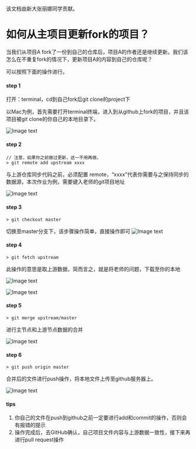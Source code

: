 该文档由新大张丽娜同学贡献。

# 如何从主项目更新fork的项目？

当我们从项目A fork了一份到自己的仓库后，项目A的作者还是继续更新。我们该怎么在不重复fork的情况下，更新项目A的内容到自己的仓库呢？

可以按照下面的操作进行。

#### step 1

打开：terminal，cd到自己fork后git clone的project下

以Mac为例，首先需要打开terminal终端，进入到从github上fork的项目，并且该项目被git clone的你自己的本地目录下。

![Image text](https://ws4.sinaimg.cn/large/006tNc79gy1fieu7pcpwzj31kw14cwpc.jpg)

#### step 2

```
// 注意，如果你之前做过更新，这一不用再做。
> git remote add upstream xxxx
```

与上游仓库同步代码之前，必须配置 remote，“xxxx”代表你需要与之保持同步的数据源，本次作业为例，需要键入老师的git项目地址

![Image text](https://ws3.sinaimg.cn/large/006tNc79gy1fieups178zj31kw0v5kdu.jpg)

#### step 3

```
> git checkout master
```
切换至master分支下，该步骤操作简单，直接操作即可
![Image text](https://ws3.sinaimg.cn/large/006tNc79gy1fieuxltln2j31ka0qqadc.jpg)

#### step 4

```
> git fetch upstream
```
此操作的意思是取上游数据，简而言之，就是将老师的问题，下载至你的本地

![Image text](https://ws2.sinaimg.cn/large/006tNc79gy1fiev8mx50ij31kw0u8wnj.jpg)

![Image text](https://ws4.sinaimg.cn/large/006tNc79gy1fiev3jpzpvj31kw0kr79w.jpg)

#### step 5

```
> git merge upstream/master
```

进行主节点和上游节点数据的合并

![Image text](https://ws3.sinaimg.cn/large/006tNc79gy1fieva0qgf6j31kw0u8wnj.jpg)

#### step 6

```
> git push origin master
```
合并后的文件进行push操作，将本地文件上传至github服务器上。

![Image text](https://ws3.sinaimg.cn/large/006tNc79gy1fieve5w7kaj31kw0xj16i.jpg)

####  tips
1. 你自己的文件在push到github之前一定要进行add和commit的操作，否则会有报错的提示
2. 操作完成后，去GitHub确认，自己项目文件内容与上游数据一致性，接下来再进行pull request操作
